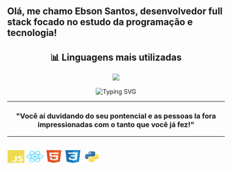 ## Olá, me chamo Ebson Santos, desenvolvedor full stack focado no estudo da programação e tecnologia!


<h2 align="center">📊 Linguagens mais utilizadas</h2>

<div align="center">
  <img height="180em" src="https://github-readme-stats.vercel.app/api/top-langs/?username=EbsonO-santos&layout=compact&langs_count=7&theme=algolia"/>
</div>


<p align="center">
  <img src="https://readme-typing-svg.herokuapp.com?lines=inovação!;Developsfullstack!;Disposição!;&font=Verdana&duration=2000&pause=100&color=11B4F7&center=true&width=280&height=40" alt="Typing SVG" />
</p>

---

<h3 align="center">"Você aí duvidando do seu pontencial e as pessoas 
  la fora impressionadas com o tanto que você já fez!"</h3>

---

<div style="display: inline_block"><br>
  <img align="center" alt="Rafa-Js" height="30" width="40" src="https://raw.githubusercontent.com/devicons/devicon/master/icons/javascript/javascript-plain.svg">
  <img align="center" alt="Rafa-React" height="30" width="40" src="https://raw.githubusercontent.com/devicons/devicon/master/icons/react/react-original.svg">
  <img align="center" alt="Rafa-HTML" height="30" width="40" src="https://raw.githubusercontent.com/devicons/devicon/master/icons/html5/html5-original.svg">
  <img align="center" alt="Rafa-CSS" height="30" width="40" src="https://raw.githubusercontent.com/devicons/devicon/master/icons/css3/css3-original.svg">
  <img align="center" alt="Rafa-Python" height="30" width="40" src="https://raw.githubusercontent.com/devicons/devicon/master/icons/python/python-original.svg">

</div>
  
  ##
 
